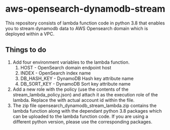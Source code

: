 # aws-opensearch-dynamodb-stream

This repository consists of lambda function code in python 3.8 that enables you to stream dynamodb data to AWS Opensearch domain which is deployed within a VPC.

## Things to do

1. Add four environment variables to the lambda function.
    1. HOST - OpenSearch domain endpoint host
    2. INDEX - OpenSearch index name
    3. DB_HASH_KEY - DynamoDB Hash key attribute name
    4. DB_SORT_KEY - DynamoDB Sort key attribute name
2. Add a new role with the policy (use the contents of the stream_lambda_policy.json) and attach it as the execution role of the lambda. Replace the <accountId> with actual account id within the file.
3. The zip file opensearch_dynamodb_stream_lambda.zip contains the lambda function along with the dependant python 3.8 packages which can be uploaded to the lambda function code. If you are using a different python version, please use the corresponding packages.
